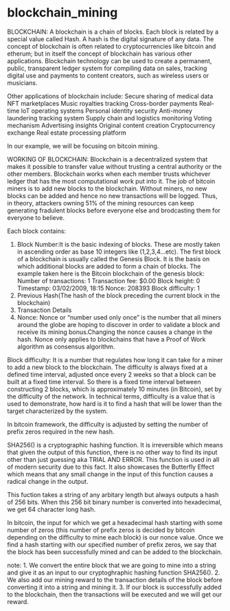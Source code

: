 # blockchain_mining
BLOCKCHAIN: A blockchain is a chain of blocks.
Each block is related by a special value called Hash. A hash is the digital signature of any data. The concept of blockchain is often related to cryptocurrencies 
like bitcoin and etherum; but in itself the concept of blockchain has various other applications.
Blockchain technology can be used to create a permanent, public, transparent ledger system for compiling data on sales, tracking digital use 
and payments to content creators, such as wireless users or musicians. 

Other applications of blockchain include:
  Secure sharing of medical data
  NFT marketplaces
  Music royalties tracking
  Cross-border payments
  Real-time IoT operating systems
  Personal identity security
  Anti-money laundering tracking system
  Supply chain and logistics monitoring
  Voting mechanism
  Advertising insights
  Original content creation
  Cryptocurrency exchange
  Real estate processing platform
   
In our example, we will be focusing on bitcoin mining.

WORKING OF BLOCKCHAIN:
  Blockchain is a decentralized system that makes it possible to transfer value without trusting a central authority or the other members.
  Blockchain works when each member trusts whichever ledger that has the most computational work put into it.
  The job of bitcoin miners is to add new blocks to the blockchain. Without miners, no new blocks can be added and hence no new transactions 
  will be logged.
  Thus, in theory, attackers owning 51% of the mining resources can keep generating fradulent blocks before everyone else and brodcasting 
  them for everyone to believe.
  

Each block contains:
  1. Block Number:It is the basic indexing of blocks. These are mostly taken in ascending order as base 10 integers like (1,2,3,4...etc).
  The first block of a blockchain is usually called the Genesis Block. It is the basis on which additional blocks are added to form a chain of blocks.
  The example taken here is the Bitcoin blockchain of the genesis block:
  Number of transactions: 1
  Transaction fee: $0.00
  Block height: 0
  Timestamp: 03/02/2009, 18:15
  Nonce: 208393
  Block difficulty: 1
  2. Previous Hash(The hash of the block preceding the current block in the blockchain)
  3. Transaction Details
  4. Nonce: Nonce or “number used only once” is the number that all miners around the globe are hoping to discover in order to validate a block 
  and receive its mining bonus.Changing the nonce causes a change in the hash. Nonce only applies to blockchains that have a Proof of Work algorithm
  as consensus algorithm.
  
Block difficulty: It is a number that regulates how long it can take for a miner to add a new block to the blockchain.
The difficulty is always fixed at a defined time interval, adjusted once every 2 weeks so that a block can be built at a fixed time interval. 
So there is a fixed time interval between constructing 2 blocks, which is approximately 10 minutes (in Bitcoin), set by the difficulty of the network.
In technical terms, difficulty is a value that is used to demonstrate, how hard is it to find a hash that will be lower than the target 
characterized by the system.

In bitcoin framework, the difficulty is adjusted by setting the number of prefix zeros required in the new hash.



SHA256() is a cryptographic hashing function. It is irreversible which means that given the output of this function, there is no other way to find its input
other than just guessing aka TRIAL AND ERROR. This function is used in all of modern security due to this fact. It also showcases the Butterfly Effect which 
means that any small change in the input of this function causes a radical change in the output.

This fuction takes a string of any arbitary length but always outputs a hash of 256 bits. When this 256 bit binary number is converted into hexadecimal,
we get 64 character long hash.

In bitcoin, the input for which we get a hexadecimal hash starting with some number of zeros (this number of prefix zeros is decided by bitcoin depending
on the difficulty to mine each block) is our nonce value. Once we find a hash starting with our specified number of prefix zeros, we say that the block has
been successfully mined and can be added to the blockchain.

note: 1. We convert the entire block that we are going to mine into a string and give it as an input to our cryptoghraphic hashing function SHA256().
      2. We also add our mining reward to the transaction details of the block before converting it into a string and mining it.
      3. If our block is successfully added to the blockchain, then the transactions will be executed and we will get our reward.
